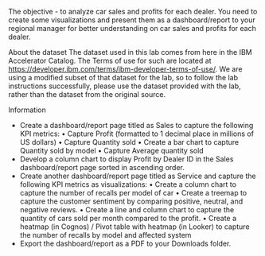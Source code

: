 The objective - to analyze car sales and profits for each dealer. You need to create some visualizations and present them as a dashboard/report to your regional manager for better understanding on car sales and profits for each dealer.

About the dataset
The dataset used in this lab comes from here in the IBM Accelerator Catalog. The Terms of use for such are located at https://developer.ibm.com/terms/ibm-developer-terms-of-use/.
We are using a modified subset of that dataset for the lab, so to follow the lab instructions successfully, please use the dataset provided with the lab, rather than the dataset from the original source.


Information
 - Create a dashboard/report page titled as Sales to capture the following KPI metrics:
•	Capture Profit (formatted to 1 decimal place in millions of US dollars)
•	Capture Quantity sold
•	Create a bar chart to capture Quantity sold by model
•	Capture Average quantity sold
- Develop a column chart to display Profit by Dealer ID in the Sales dashboard/report page sorted in ascending order.
- Create another dashboard/report page titled as Service and capture the following KPI metrics as visualizations:
•	Create a column chart to capture the number of recalls per model of car
•	Create a treemap to capture the customer sentiment by comparing positive, neutral, and negative reviews.
•	Create a line and column chart to capture the quantity of cars sold per month compared to the profit.
•	Create a heatmap (in Cognos) / Pivot table with heatmap (in Looker) to capture the number of recalls by model and affected system
- Export the dashboard/report as a PDF to your Downloads folder.





